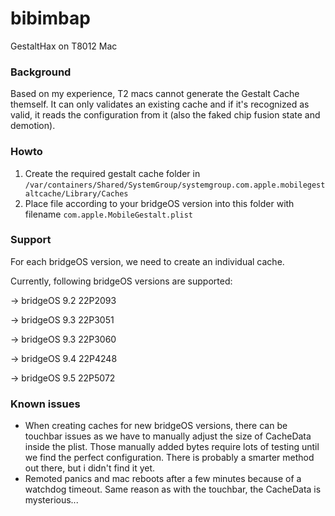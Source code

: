 # bibimbap

GestaltHax on T8012 Mac

### Background

Based on my experience, T2 macs cannot generate the Gestalt Cache themself.
It can only validates an existing cache and if it's recognized as valid, it reads the configuration from it (also the faked chip fusion state and demotion).

### Howto

1. Create the required gestalt cache folder in
`/var/containers/Shared/SystemGroup/systemgroup.com.apple.mobilegestaltcache/Library/Caches`
2. Place file according to your bridgeOS version into this folder with filename
   `com.apple.MobileGestalt.plist`

### Support

For each bridgeOS version, we need to create an individual cache.

Currently, following bridgeOS versions are supported:

→ bridgeOS 9.2 22P2093

→ bridgeOS 9.3 22P3051

→ bridgeOS 9.3 22P3060 

→ bridgeOS 9.4 22P4248

→ bridgeOS 9.5 22P5072


### Known issues
- When creating caches for new bridgeOS versions, there can be touchbar issues as we have to manually adjust the size of CacheData inside the plist. Those manually added bytes require lots of testing until we find the perfect configuration. There is probably a smarter method out there, but i didn't find it yet.
- Remoted panics and mac reboots after a few minutes because of a watchdog timeout. Same reason as with the touchbar, the CacheData is mysterious...
